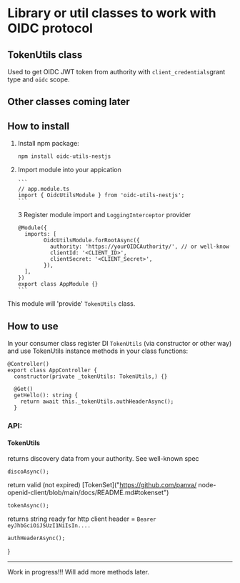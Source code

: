 # Library or util classes to work with OIDC protocol

## TokenUtils class

Used to get OIDC JWT token from authority with `client_credentials`grant type and `oidc` scope.

## Other classes coming later



## How to install

1.  Install npm package:

    `npm install oidc-utils-nestjs`

2.  Import module into your appication

        ```
        // app.module.ts
        import { OidcUtilsModule } from 'oidc-utils-nestjs';
        ```

    3 Register module import and `LoggingInterceptor` provider

        @Module({
          imports: [
                OidcUtilsModule.forRootAsync({
                  authority: 'https://yourOIDCAuthority/', // or well-know
                  clientId: '<CLIENT_ID>',
                  clientSecret: '<CLIENT_Secret>',
                }),
          ],
        })
        export class AppModule {}
        ```

This module will 'provide' `TokenUtils` class.

## How to use

In your consumer class register DI `TokenUtils` (via constructor or other way) and use TokenUtils instance methods in your class functions:

```
@Controller()
export class AppController {
  constructor(private _tokenUtils: TokenUtils,) {}

  @Get()
  getHello(): string {
    return await this._tokenUtils.authHeaderAsync();
  }
```

### API:

#### TokenUtils

returns discovery data from your authority. See well-known spec

    discoAsync(); 

return valid (not expired) [TokenSet]("https://github.com/panva/
    node-openid-client/blob/main/docs/README.md#tokenset")

    tokenAsync();

  returns string ready for http client header = `Bearer eyJhbGciOiJSUzI1NiIsIn....`

    authHeaderAsync();
}


---

Work in progress!!!
Will add more methods later.